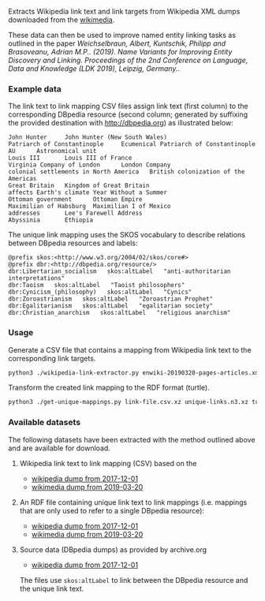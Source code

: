 Extracts Wikipedia link text and link targets from Wikipedia XML dumps downloaded from the [wikimedia](https://meta.wikimedia.org/wiki/Data_dumps).

These data can then be used to improve named entity linking tasks as outlined in the paper *Weichselbraun, Albert, Kuntschik, Philipp and Brasoveanu, Adrian M.P.. (2019). Name Variants for Improving Entity Discovery and Linking. Proceedings of the 2nd Conference on Language, Data and Knowledge (LDK 2019), Leipzig, Germany.*.

### Example data

The link text to link mapping CSV files assign link text (first column) to the corresponding DBpedia resource (second column; generated by suffixing the provided destination with http://dbpedia.org) as illustrated below:

```
John Hunter     John Hunter (New South Wales)
Patriarch of Constantinople     Ecumenical Patriarch of Constantinople
AU      Astronomical unit
Louis III       Louis III of France
Virginia Company of London      London Company
colonial settlements in North America   British colonization of the Americas
Great Britain   Kingdom of Great Britain
affects Earth's climate Year Without a Summer
Ottoman government      Ottoman Empire
Maximilian of Habsburg  Maximilian I of Mexico
addresses       Lee's Farewell Address
Abyssinia       Ethiopia
```


The unique link mapping uses the SKOS vocabulary to describe relations between DBpedia resources and labels:

```turtle
@prefix skos:<http://www.w3.org/2004/02/skos/core#>
@prefix dbr:<http://dbpedia.org/resource/>
dbr:Libertarian_socialism   skos:altLabel   "anti-authoritarian interpretations"
dbr:Taoism   skos:altLabel   "Taoist philosophers"
dbr:Cynicism_(philosophy)   skos:altLabel   "Cynics"
dbr:Zoroastrianism   skos:altLabel   "Zoroastrian Prophet"
dbr:Egalitarianism   skos:altLabel   "egalitarian society"
dbr:Christian_anarchism   skos:altLabel   "religious anarchism"
```
### Usage

Generate a CSV file that contains a mapping from Wikipedia link text to the corresponding link targets.
```bash
python3 ./wikipedia-link-extractor.py enwiki-20190320-pages-articles.xml.bz2 link-file.csv.xz
```

Transform the created link mapping to the RDF format (turtle).
```bash
python3 ./get-unique-mappings.py link-file.csv.xz unique-links.n3.xz turtle
```

### Available datasets

The following datasets have been extracted with the method outlined above and are available for download.

 1. Wikipedia link text to link mapping (CSV) based on the 
    - [wikipedia dump from 2017-12-01](https://drive.switch.ch/index.php/s/IbKC5JPhmSbDc0a)
    - [wikimedia dump from 2019-03-20](https://drive.switch.ch/index.php/s/5Udixs8VzsrHaId)
 2. An RDF file containing unique link text to link mappings (i.e. mappings that are only used to refer to a single DBpedia resource):
    - [wikipedia dump from 2017-12-01](https://drive.switch.ch/index.php/s/qBWWuGCpoFT8lyz)
    - [wikimedia dump from 2019-03-20](https://drive.switch.ch/index.php/s/yUz45Mz6xHchCds)
3. Source data (DBpedia dumps) as provided by archive.org
    - [wikipedia dump from 2017-12-01](https://archive.org/download/enwiki-20171201/enwiki-20171201-pages-articles.xml.bz2)
    
    The files use `skos:altLabel` to link between the DBpedia resource and the unique link text.
